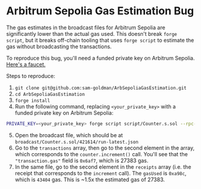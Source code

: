 # Arbitrum Sepolia Gas Estimation Bug

The gas estimates in the broadcast files for Arbitrum Sepolia are significantly lower than the actual gas used. This doesn't break `forge script`, but it breaks off-chain tooling that uses `forge script` to estimate the gas without broadcasting the transactions.

To reproduce this bug, you'll need a funded private key on Arbitrum Sepolia. [Here's a faucet.](https://faucet.quicknode.com/arbitrum/sepolia)

Steps to reproduce:
1. `git clone git@github.com:sam-goldman/ArbSepoliaGasEstimation.git`
2. `cd ArbSepoliaGasEstimation`
3. `forge install`
4. Run the following command, replacing `<your_private_key>` with a funded private key on Arbitrum Sepolia:
```bash
PRIVATE_KEY=<your_private_key> forge script script/Counter.s.sol --rpc-url https://sepolia-rollup.arbitrum.io/rpc --broadcast
```
5. Open the broadcast file, which should be at `broadcast/Counter.s.sol/421614/run-latest.json`
6. Go to the `transactions` array, then go to the second element in the array, which corresponds to the `counter.increment()` call. You'll see that the `"transaction.gas"` field is `0x6af7`, which is 27383 gas.
7. In the same file, go to the second element in the `receipts` array (i.e. the receipt that corresponds to the `increment` call). The `gasUsed` is `0xa98c`, which is `43404` gas. This is ~1.5x the estimated gas of 27383.